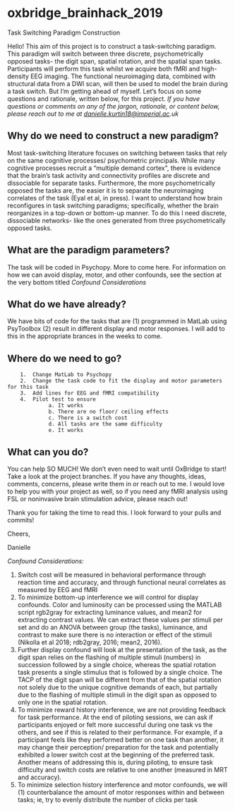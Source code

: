 # oxbridge_brainhack_2019
Task Switching Paradigm Construction

Hello! This aim of this project is to construct a task-switching paradigm. This paradigm will switch between three discrete, psychometrically opposed tasks- the digit span, spatial rotation, and the spatial span tasks. Participants will perform this task whilst we acquire both fMRI and high-density EEG imaging. The functional neuroimaging data, combined with structural data from a DWI scan, will then be used to model the brain during a task switch. But I’m getting ahead of myself. Let’s focus on some questions and rationale, written below, for this project. _If you have questions or comments on any of the jargon, rationale, or content below, please reach out to me at danielle.kurtin18@imperial.ac.uk_

## Why do we need to construct a new paradigm?
	
Most task-switching literature focuses on switching between tasks that rely on the same cognitive processes/ psychometric principals. While many cognitive processes recruit a “multiple demand cortex", there is evidence that the brain’s task activity and connectivity profiles are discrete and dissociable for separate tasks. Furthermore, the more psychometrically opposed the tasks are, the easier it is to separate the neuroimaging correlates of the task (Eyal et al, in press). I want to understand how brain reconfigures in task switching paradigms; specifically, whether the brain reorganizes in a top-down or bottom-up manner. To do this I need discrete, dissociable networks- like the ones generated from three psychometrically opposed tasks. 
 
 ## What are the paradigm parameters?
The task will be coded in Psychopy. More to come here. For information on how we can avoid display, motor, and other confounds, see the section at the very bottom titled _Confound Considerations_

## What do we have already?
We have bits of code for the tasks that are (1) programmed in MatLab using PsyToolbox (2) result in different display and motor responses. I will add to this in the appropriate brances in the weeks to come.

## Where do we need to go?
        1.	Change MatLab to Psychopy
        2.	Change the task code to fit the display and motor parameters for this task
        3.	Add lines for EEG and fMRI compatibility 
        4.	Pilot test to ensure
                 a.	It works
                 b.	There are no floor/ ceiling effects
                 c.	There is a switch cost
                 d.	All tasks are the same difficulty
                 e.	It works

## What can you do?
You can help SO MUCH! We don’t even need to wait until OxBridge to start! Take a look at the project branches. If you have any thoughts, ideas, comments, concerns, please write them in or reach out to me. I would love to help you with your project as well, so if you need any fMRI analysis using FSL or noninvasive brain stimulation advice, please reach out! 

Thank you for taking the time to read this. I look forward to your pulls and commits! 

Cheers,

Danielle



_Confound Considerations:_ 
1.	Switch cost will be measured in behavioral performance through reaction time and accuracy, and through functional neural  correlates as measured by EEG and fMRI
2.	To minimize bottom-up interference we will control for display confounds.  Color and luminosity can be processed using the MATLAB script rgb2gray for extracting luminance values, and mean2 for extracting contrast values. We can extract these values per stimuli per set and do an ANOVA between group (the tasks), luminance, and contrast to make sure there is no interaction or effect of the stimuli (Nikolla et al 2018; rdb2gray, 2016; mean2, 2016). 
3.	Further display confound will look at the presentation of the task, as the digit span relies on the flashing of multiple stimuli (numbers) in succession followed by a single choice, whereas the spatial rotation task presents a single stimulus that is followed by a single choice. The TACP of the digit span will be different from that of the spatial rotation not solely due to the unique cognitive demands of each, but partially due to the flashing of multiple stimuli in the digit span as opposed to only one in the spatial rotation. 
4.	To minimize reward history interference, we are not providing feedback for task performance. At the end of piloting sessions, we can ask if participants enjoyed or felt more successful during one task vs the others, and see if this is related to their performance. For example, if a participant feels like they performed better on one task than another, it may change their perception/ preparation for the task and potentially exhibited a lower switch cost at the beginning of the preferred task. Another means of addressing this is, during piloting, to ensure task difficulty and switch costs are relative to one another (measured in MRT and accuracy). 
5.	To minimize selection history interference and motor confounds, we will (1) counterbalance the amount of motor responses within and between tasks; ie, try to evenly distribute the number of clicks per task 

